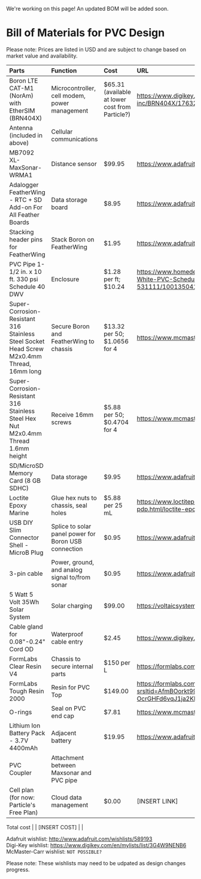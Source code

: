 We're working on this page! An updated BOM will be added soon.

# Bill of Materials for PVC Design
Please note: Prices are listed in USD and are subject to change based on market value and availability.


Parts | Function | Cost | URL
| :---------------- | :------ | :---- | :---- |
Boron LTE CAT-M1 (NorAm) with EtherSIM (BRN404X) | Microcontroller, cell modem, power management | $65.31 (available at lower cost from Particle?) | https://www.digikey.com/en/products/detail/particle-industries-inc/BRN404X/17632424
Antenna (included in above) | Cellular communications | |
MB7092 XL-MaxSonar-WRMA1 | Distance sensor | $99.95 | https://www.adafruit.com/product/1137
Adalogger FeatherWing - RTC + SD Add-on For All Feather Boards | Data storage board | $8.95 | https://www.adafruit.com/product/2922
Stacking header pins for FeatherWing | Stack Boron on FeatherWing | $1.95 | https://www.adafruit.com/product/2940
PVC Pipe 1-1/2 in. x 10 ft. 330 psi Schedule 40 DWV | Enclosure | $1.28 per ft; $10.24 | https://www.homedepot.com/p/1-1-2-in-x-10-ft-330-psi-White-PVC-Schedule-40-DWV-Plain-End-Pipe-531111/100135041
Super-Corrosion-Resistant 316 Stainless Steel Socket Head Screw M2x0.4mm Thread, 16mm long | Secure Boron and FeatherWing to chassis | $13.32 per 50; $1.0656 for 4 | https://www.mcmaster.com/92290A746/
Super-Corrosion-Resistant 316 Stainless Steel Hex Nut M2x0.4mm Thread 1.6mm height | Receive 16mm screws | $5.88 per 50; $0.4704 for 4 | https://www.mcmaster.com/94150A305/
SD/MicroSD Memory Card (8 GB SDHC) | Data storage | $9.95 | https://www.adafruit.com/product/1294
Loctite Epoxy Marine | Glue hex nuts to chassis, seal holes | $5.88 per 25 mL | https://www.loctiteproducts.com/products/central-pdp.html/loctite-epoxy-marine/SAP_0201OIL029V5.html
USB DIY Slim Connector Shell - MicroB Plug | Splice to solar panel power for Boron USB connection | $0.95 | https://www.adafruit.com/product/1826
3-pin cable | Power, ground, and analog signal to/from sonar | $0.95 | https://www.adafruit.com/product/4721
5 Watt 5 Volt 35Wh Solar System | Solar charging | $99.00 | https://voltaicsystems.com/5-watt-5-volt-35wh-solar-system/
Cable gland for 0.08"-0.24" Cord OD | Waterproof cable entry | $2.45 | https://www.digikey.com/en/products/detail/lapp/S2209/11200603
FormLabs Clear Resin V4 | Chassis to secure internal parts | $150 per L | https://formlabs.com/store/materials/clear-resin-v4/
FormLabs Tough Resin 2000 | Resin for PVC Top | $149.00 | https://formlabs.com/store/materials/tough-2000-resin/?srsltid=AfmBOorkt99qw9h7vVncmEmw7h-OcrGHFd6vqJ1ja2KF9Ixz_PjKSQUT
O-rings | Seal on PVC end cap | $7.81 | https://www.mcmaster.com/9464K291/
Lithium Ion Battery Pack - 3.7V 4400mAh | Adjacent battery | $19.95 | https://www.adafruit.com/product/354
PVC Coupler |Attachment between Maxsonar and PVC pipe | |
Cell plan (for now: Particle's Free Plan) | Cloud data management | $0.00 | [INSERT LINK]

Total cost |  | [INSERT COST] | |

Adafruit wishlist: http://www.adafruit.com/wishlists/589193  
Digi-Key wishlist: https://www.digikey.com/en/mylists/list/3G4W9NENB6
McMaster-Carr wishlist: `NOT POSSIBLE?`

Please note: These wishlists may need to be udpated as design changes progress.
